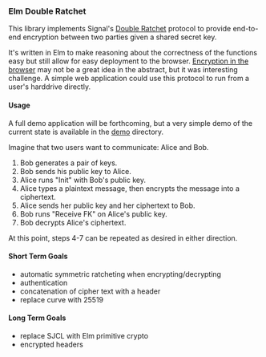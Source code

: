 ### Elm Double Ratchet

This library implements Signal's [Double Ratchet](https://signal.org/docs/specifications/doubleratchet/) protocol to provide end-to-end encryption between two parties given a shared secret key.

It's written in Elm to make reasoning about the correctness of the functions easy but still allow for easy deployment to the browser. [Encryption in the browser](http://secushare.org/end2end#sec-1) may not be a great idea in the abstract, but it was interesting challenge. A simple web application could use this protocol to run from a user's harddrive directly.


#### Usage

A full demo application will be forthcoming, but a very simple demo of the current state is available in the [demo](https://github.com/frenata/elm-double-ratchet/tree/master/demo) directory.

Imagine that two users want to communicate: Alice and Bob.

1. Bob generates a pair of keys.
2. Bob sends his public key to Alice.
3. Alice runs "Init" with Bob's public key.
4. Alice types a plaintext message, then encrypts the message into a ciphertext.
5. Alice sends her public key and her ciphertext to Bob.
6. Bob runs "Receive FK" on Alice's public key.
7. Bob decrypts Alice's ciphertext.

At this point, steps 4-7 can be repeated as desired in either direction.

#### Short Term Goals

* automatic symmetric ratcheting when encrypting/decrypting
* authentication
* concatenation of cipher text with a header
* replace curve with 25519

#### Long Term Goals

* replace SJCL with Elm primitive crypto
* encrypted headers
